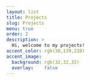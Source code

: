 ```yaml
---
layout: list
title: Projects
slug: Projects
menu: true
order: 2
description: >
  Hi, welcome to my projects!
accent_color: rgb(38,139,210)
accent_image:
  background: rgb(32,32,32)
  overlay:    false
---
```

